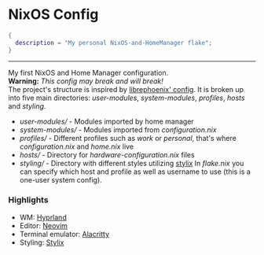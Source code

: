 # NixOS Config
```nix
{
  description = "My personal NixOS-and-HomeManager flake";
}
```
------------
My first NixOS and Home Manager configuration.  
**Warning:** *This config may break and will break!*  
The project's structure is inspired by [librephoenix' config](https://github.com/librephoenix/nixos-config).
It is broken up into five main directories: *user-modules*, *system-modules*, *profiles*, *hosts* and *styling*.
- *user-modules/* - Modules imported by home manager
- *system-modules/* - Modules imported from *configuration.nix*
- *profiles/* - Different profiles such as *work* or *personal*, that's where *configuration.nix* and *home.nix* live
- *hosts/* - Directory for *hardware-configuration.nix* files
- *styling/* - Directory with different styles utilizing [stylix](https://github.com/danth/stylix)
In *flake.nix* you can specify which host and profile as well as username to use (this is a one-user system config).

### Highlights
- WM: [Hyprland](https://hyprland.org)
- Editor: [Neovim](https://neovim.io)
- Terminal emulator: [Alacritty](https://alacritty.org)
- Styling: [Stylix](https://github.com/danth/stylix)
